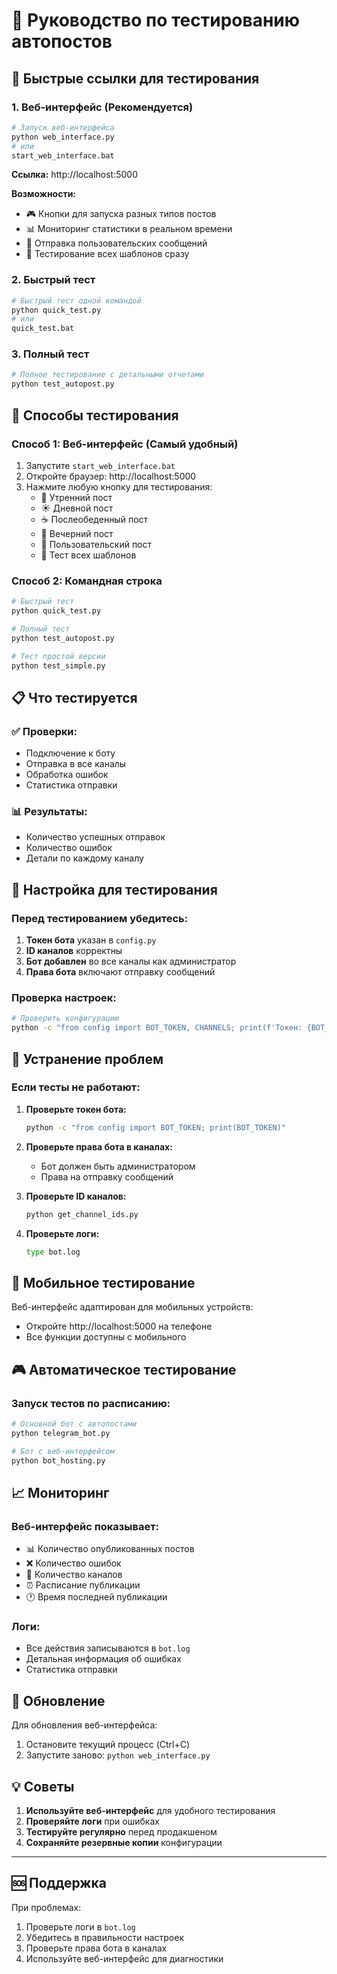 # 🧪 Руководство по тестированию автопостов

## 🚀 Быстрые ссылки для тестирования

### 1. Веб-интерфейс (Рекомендуется)
```bash
# Запуск веб-интерфейса
python web_interface.py
# или
start_web_interface.bat
```

**Ссылка:** http://localhost:5000

**Возможности:**
- 🎮 Кнопки для запуска разных типов постов
- 📊 Мониторинг статистики в реальном времени
- 📝 Отправка пользовательских сообщений
- 🚀 Тестирование всех шаблонов сразу

### 2. Быстрый тест
```bash
# Быстрый тест одной командой
python quick_test.py
# или
quick_test.bat
```

### 3. Полный тест
```bash
# Полное тестирование с детальными отчетами
python test_autopost.py
```

## 🎯 Способы тестирования

### Способ 1: Веб-интерфейс (Самый удобный)
1. Запустите `start_web_interface.bat`
2. Откройте браузер: http://localhost:5000
3. Нажмите любую кнопку для тестирования:
   - 🌅 Утренний пост
   - ☀️ Дневной пост  
   - ☕ Послеобеденный пост
   - 🌆 Вечерний пост
   - 📝 Пользовательский пост
   - 🚀 Тест всех шаблонов

### Способ 2: Командная строка
```bash
# Быстрый тест
python quick_test.py

# Полный тест
python test_autopost.py

# Тест простой версии
python test_simple.py
```

## 📋 Что тестируется

### ✅ Проверки:
- Подключение к боту
- Отправка в все каналы
- Обработка ошибок
- Статистика отправки

### 📊 Результаты:
- Количество успешных отправок
- Количество ошибок
- Детали по каждому каналу

## 🔧 Настройка для тестирования

### Перед тестированием убедитесь:
1. **Токен бота** указан в `config.py`
2. **ID каналов** корректны
3. **Бот добавлен** во все каналы как администратор
4. **Права бота** включают отправку сообщений

### Проверка настроек:
```bash
# Проверить конфигурацию
python -c "from config import BOT_TOKEN, CHANNELS; print(f'Токен: {BOT_TOKEN[:10]}...'); print(f'Каналов: {len(CHANNELS)}')"
```

## 🚨 Устранение проблем

### Если тесты не работают:

1. **Проверьте токен бота:**
   ```bash
   python -c "from config import BOT_TOKEN; print(BOT_TOKEN)"
   ```

2. **Проверьте права бота в каналах:**
   - Бот должен быть администратором
   - Права на отправку сообщений

3. **Проверьте ID каналов:**
   ```bash
   python get_channel_ids.py
   ```

4. **Проверьте логи:**
   ```bash
   type bot.log
   ```

## 📱 Мобильное тестирование

Веб-интерфейс адаптирован для мобильных устройств:
- Откройте http://localhost:5000 на телефоне
- Все функции доступны с мобильного

## 🎮 Автоматическое тестирование

### Запуск тестов по расписанию:
```bash
# Основной бот с автопостами
python telegram_bot.py

# Бот с веб-интерфейсом
python bot_hosting.py
```

## 📈 Мониторинг

### Веб-интерфейс показывает:
- 📊 Количество опубликованных постов
- ❌ Количество ошибок
- 📢 Количество каналов
- ⏰ Расписание публикации
- 🕐 Время последней публикации

### Логи:
- Все действия записываются в `bot.log`
- Детальная информация об ошибках
- Статистика отправки

## 🔄 Обновление

Для обновления веб-интерфейса:
1. Остановите текущий процесс (Ctrl+C)
2. Запустите заново: `python web_interface.py`

## 💡 Советы

1. **Используйте веб-интерфейс** для удобного тестирования
2. **Проверяйте логи** при ошибках
3. **Тестируйте регулярно** перед продакшеном
4. **Сохраняйте резервные копии** конфигурации

---

## 🆘 Поддержка

При проблемах:
1. Проверьте логи в `bot.log`
2. Убедитесь в правильности настроек
3. Проверьте права бота в каналах
4. Используйте веб-интерфейс для диагностики









